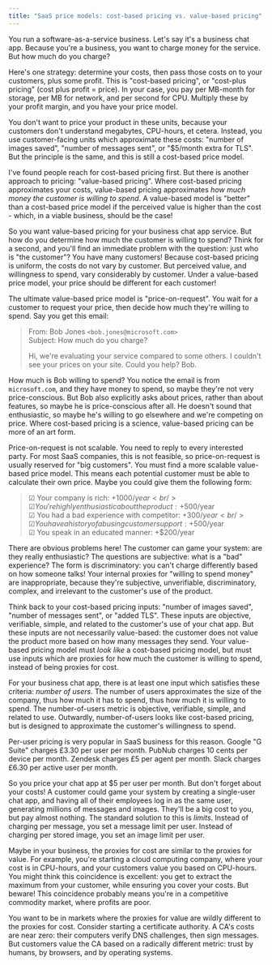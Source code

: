 ```yaml
---
title: "SaaS price models: cost-based pricing vs. value-based pricing"
---
```


You run a software-as-a-service business.
Let's say it's a business chat app.
Because you're a business,
you want to charge money for the service.
But how much do you charge?

Here's one strategy:
determine your costs,
then pass those costs on to your customers, plus some profit.
This is "cost-based pricing",
or "cost-plus pricing" (cost plus profit = price).
In your case,
you pay per MB-month for storage,
per MB for network,
and per second for CPU.
Multiply these by your profit margin,
and you have your price model.

You don't want to price your product in these units,
because your customers don't understand megabytes, CPU-hours, et cetera.
Instead, you use customer-facing units which approximate these costs:
"number of images saved", "number of messages sent", or "$5/month extra for TLS".
But the principle is the same,
and this is still a cost-based price model.

I've found people reach for cost-based pricing first.
But there is another approach to pricing:
"value-based pricing".
Where cost-based pricing approximates your costs,
value-based pricing approximates _how much money the customer is willing to spend_.
A value-based model is "better" than a cost-based price model
if the perceived value is higher than the cost -
which, in a viable business, should be the case!

So you want value-based pricing for your business chat app service.
But how do you determine how much the customer is willing to spend?
Think for a second, and you'll find an immediate problem with the question:
just who is "the customer"?
You have many customers!
Because cost-based pricing is uniform,
the costs do not vary by customer.
But perceived value, and willingness to spend, vary considerably by customer.
Under a value-based price model, your price should be different for each customer!

The ultimate value-based price model is "price-on-request".
You wait for a customer to request your price,
then decide how much they're willing to spend.
Say you get this email:

> From: Bob Jones `<bob.jones@microsoft.com>`<br/>
> Subject: How much do you charge?
>
> Hi, we're evaluating your service compared to some others.
> I couldn't see your prices on your site.
> Could you help? Bob.

How much is Bob willing to spend?
You notice the email is from `microsoft.com`,
and they have money to spend,
so maybe they're not very price-conscious.
But Bob also explicitly asks about prices,
rather than about features,
so maybe he is price-conscious after all.
He doesn't sound that enthusiastic,
so maybe he's willing to go elsewhere and we're competing on price.
Where cost-based pricing is a science,
value-based pricing can be more of an art form.

Price-on-request is not scalable.
You need to reply to every interested party.
For most SaaS companies, this is not feasible,
so price-on-request is usually reserved for "big customers".
You must find a more scalable value-based price model.
This means each potential customer must be able to calculate their own price.
Maybe you could give them the following form:

> ☑︎ Your company is rich: +$1000/year<br/>
> ☑︎ You're highly enthusiastic about the product: +$500/year<br/>
> ☑︎ You had a bad experience with competitor: +$300/year<br/>
> ☑︎ You have a history of abusing customer support: +$500/year<br/>
> ☑︎ You speak in an educated manner: +$200/year

There are obvious problems here!
The customer can game your system: are they really enthusiastic?
The questions are subjective: what is a "bad" experience?
The form is discriminatory:
you can't charge differently based on how someone talks!
Your internal proxies for "willing to spend money" are inappropriate,
because they're subjective, unverifiable, discriminatory, complex,
and irrelevant to the customer's use of the product.

Think back to your cost-based pricing inputs:
"number of images saved", "number of messages sent", or "added TLS".
These inputs are objective, verifiable, simple, and related to the customer's use of your chat app.
But these inputs are not necessarily value-based:
the customer does not value the product more based on how many messages they send.
Your value-based pricing model must _look like_ a cost-based pricing model,
but must use inputs which are proxies for how much the customer is willing to spend,
instead of being proxies for cost.

For your business chat app,
there is at least one input which satisfies these criteria:
_number of users_.
The number of users approximates the size of the company,
thus how much it has to spend,
thus how much it is willing to spend.
The number-of-users metric is objective, verifiable, simple, and related to use.
Outwardly, number-of-users looks like cost-based pricing,
but is designed to approximate the customer's willingness to spend.

Per-user pricing is very popular in SaaS business for this reason.
Google "G Suite" charges £3.30 per user per month.
PubNub charges 10 cents per device per month.
Zendesk charges £5 per agent per month.
Slack charges £6.30 per active user per month.

So you price your chat app at $5 per user per month.
But don't forget about your costs!
A customer could game your system
by creating a single-user chat app,
and having all of their employees log in as the same user,
generating millions of messages and images.
They'll be a big cost to you, but pay almost nothing.
The standard solution to this is _limits_.
Instead of charging per message, you set a message limit per user.
Instead of charging per stored image, you set an image limit per user.

Maybe in your business, the proxies for cost are similar to the proxies for value.
For example, you're starting a cloud computing company,
where your cost is in CPU-hours,
and your customers value you based on CPU-hours.
You might think this coincidence is excellent:
you get to extract the maximum from your customer,
while ensuring you cover your costs.
But beware!
This coincidence probably means you're in a competitive commodity market,
where profits are poor.

You want to be in markets where
the proxies for value are wildly different to the proxies for cost.
Consider starting a certificate authority.
A CA's costs are near zero:
their computers verify DNS challenges, then sign messages.
But customers value the CA based on a radically different metric:
trust by humans, by browsers, and by operating systems.

